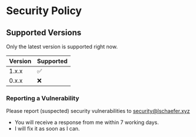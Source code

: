 # Security Policy

## Supported Versions

Only the latest version is supported right now.

| Version | Supported          |
| ------- | ------------------ |
| 1.x.x   | :white_check_mark: |
| 0.x.x   | :x:                |

### Reporting a Vulnerability
Please report (suspected) security vulnerabilities to security@lschaefer.xyz

- You will receive a response from me within 7 working days.
- I will fix it as soon as I can. 
